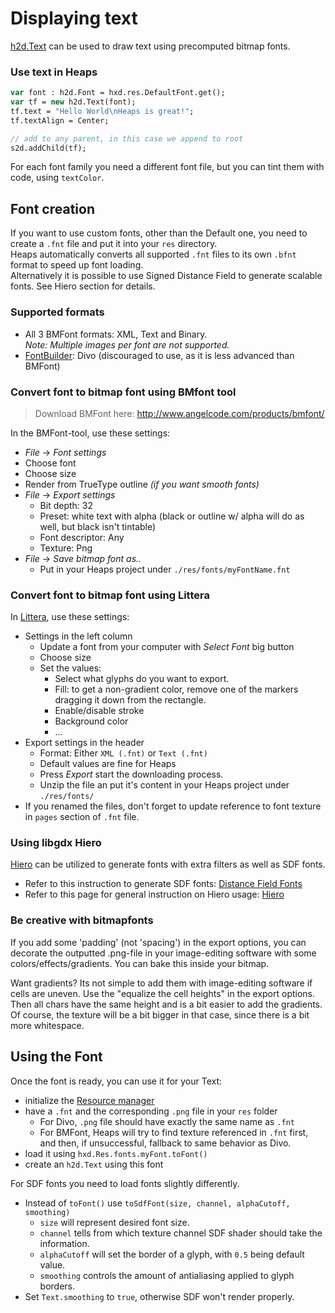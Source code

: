 # Displaying text

[h2d.Text](https://heaps.io/api/h2d/Text.html) can be used to draw text using precomputed bitmap fonts.

### Use text in Heaps

```haxe
var font : h2d.Font = hxd.res.DefaultFont.get();
var tf = new h2d.Text(font);
tf.text = "Hello World\nHeaps is great!";
tf.textAlign = Center;

// add to any parent, in this case we append to root
s2d.addChild(tf);
``` 

For each font family you need a different font file, but you can tint them with code, using `textColor`. 

## Font creation

If you want to use custom fonts, other than the Default one, you need to create a `.fnt` file and put it into your `res` directory.  
Heaps automatically converts all supported `.fnt` files to its own `.bfnt` format to speed up font loading.  
Alternatively it is possible to use Signed Distance Field to generate scalable fonts. See Hiero section for details.

### Supported formats

* All 3 BMFont formats: XML, Text and Binary.  
  _Note: Multiple images per font are not supported._
* [FontBuilder](https://github.com/andryblack/fontbuilder): Divo (discouraged to use, as it is less advanced than BMFont)

### Convert font to bitmap font using BMfont tool
  
> Download BMFont here: <http://www.angelcode.com/products/bmfont/>

In the BMFont-tool, use these settings:

* _File_ → _Font settings_
 * Choose font
 * Choose size 
 * Render from TrueType outline _(if you want smooth fonts)_
* _File_ → _Export settings_
  * Bit depth: 32
  * Preset: white text with alpha (black or outline w/ alpha will do as well, but black isn't tintable)
  * Font descriptor: Any
  * Texture: Png
* _File_ → _Save bitmap font as.._ 
  * Put in your Heaps project under `./res/fonts/myFontName.fnt` 

### Convert font to bitmap font using Littera

In [Littera](http://www.kvazars.com/littera/), use these settings:

* Settings in the left column
  * Update a font from your computer with _Select Font_ big button
  * Choose size 
  * Set the values:
    * Select what glyphs do you want to export.
    * Fill: to get a non-gradient color, remove one of the markers dragging it down from the rectangle.
    * Enable/disable stroke
    * Background color
    * ...
* Export settings in the header
  * Format: Either `XML (.fnt)` or `Text (.fnt)`
  * Default values are fine for Heaps
  * Press _Export_ start the downloading process.
  * Unzip the file an put it's content in your Heaps project under `./res/fonts/` 
* If you renamed the files, don't forget to update reference to font texture in `pages` section of `.fnt` file.

### Using libgdx Hiero

[Hiero](https://libgdx.badlogicgames.com/tools.html) can be utilized to generate fonts with extra filters as well as SDF fonts. 

* Refer to this instruction to generate SDF fonts: [Distance Field Fonts](/libgdx/libgdx/wiki/Distance-field-fonts)
* Refer to this page for general instruction on Hiero usage: [Hiero](/libgdx/libgdx/wiki/Hiero)


### Be creative with bitmapfonts

If you add some 'padding' (not 'spacing') in the export options, you can decorate the outputted .png-file in your image-editing software with some colors/effects/gradients. You can bake this inside your bitmap.

Want gradients? Its not simple to add them with image-editing software if cells are uneven. Use the "equalize the cell heights" in the export options. Then all chars have the same height and is a bit easier to add the gradients. Of course, the texture will be a bit bigger in that case, since there is a bit more whitespace.

## Using the Font

Once the font is ready, you can use it for your Text:
* initialize the [Resource manager](https://github.com/HeapsIO/heaps/wiki/Resource-Management)
* have a `.fnt` and the corresponding `.png` file in your `res` folder
  * For Divo, `.png` file should have exactly the same name as `.fnt`
  * For BMFont, Heaps will try to find texture referenced in `.fnt` first, and then, if unsuccessful, fallback to same behavior as Divo.
* load it using `hxd.Res.fonts.myFont.toFont()`
* create an `h2d.Text` using this font

For SDF fonts you need to load fonts slightly differently.

* Instead of `toFont()` use `toSdfFont(size, channel, alphaCutoff, smoothing)`
  * `size` will represent desired font size.
  * `channel` tells from which texture channel SDF shader should take the information.
  * `alphaCutoff` will set the border of a glyph, with `0.5` being default value.
  * `smoothing` controls the amount of antialiasing applied to glyph borders. 
* Set `Text.smoothing` to `true`, otherwise SDF won't render properly.
